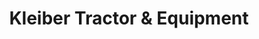 ---
title: "Kleiber Tractor & Equipment"
url: /la-grange/kleiber-tractor-and-equipment/
shop: general
---